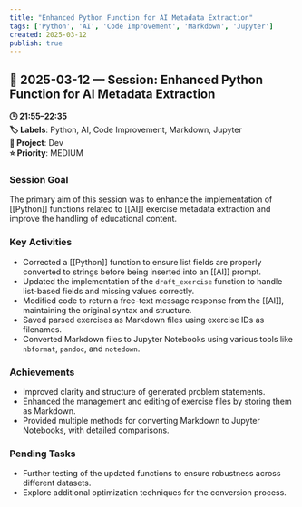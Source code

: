 ```yaml
---
title: "Enhanced Python Function for AI Metadata Extraction"
tags: ['Python', 'AI', 'Code Improvement', 'Markdown', 'Jupyter']
created: 2025-03-12
publish: true
---
```


## 📅 2025-03-12 — Session: Enhanced Python Function for AI Metadata Extraction

**🕒 21:55–22:35**  
**🏷️ Labels**: Python, AI, Code Improvement, Markdown, Jupyter  
**📂 Project**: Dev  
**⭐ Priority**: MEDIUM  


### Session Goal
The primary aim of this session was to enhance the implementation of [[Python]] functions related to [[AI]] exercise metadata extraction and improve the handling of educational content.

### Key Activities
- Corrected a [[Python]] function to ensure list fields are properly converted to strings before being inserted into an [[AI]] prompt.
- Updated the implementation of the `draft_exercise` function to handle list-based fields and missing values correctly.
- Modified code to return a free-text message response from the [[AI]], maintaining the original syntax and structure.
- Saved parsed exercises as Markdown files using exercise IDs as filenames.
- Converted Markdown files to Jupyter Notebooks using various tools like `nbformat`, `pandoc`, and `notedown`.

### Achievements
- Improved clarity and structure of generated problem statements.
- Enhanced the management and editing of exercise files by storing them as Markdown.
- Provided multiple methods for converting Markdown to Jupyter Notebooks, with detailed comparisons.

### Pending Tasks
- Further testing of the updated functions to ensure robustness across different datasets.
- Explore additional optimization techniques for the conversion process.
